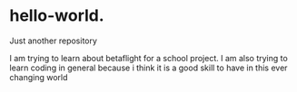 # hello-world.
Just another repository

I am trying to learn about betaflight for a school project.
I am also trying to learn coding in general because i think it is a good skill to have in this ever changing world
